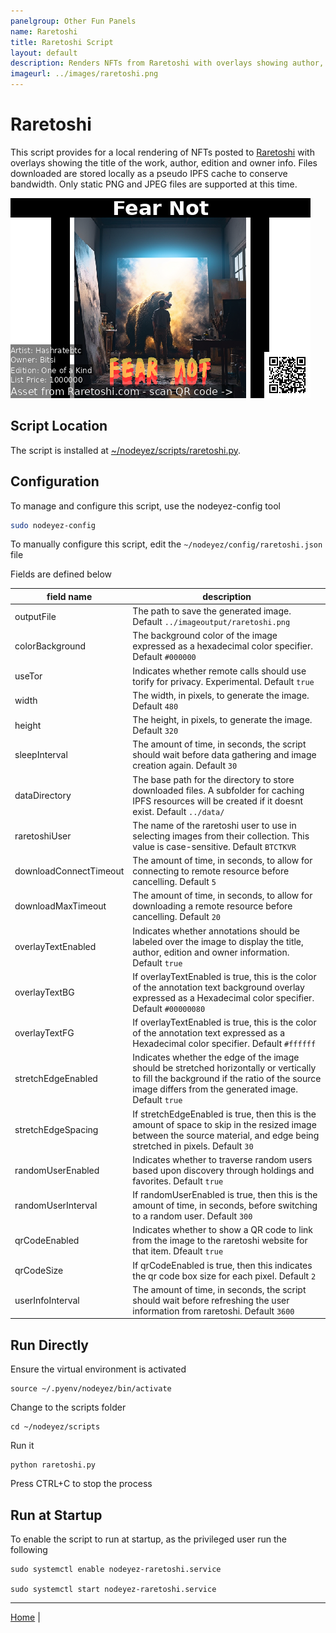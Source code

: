 ```yaml
---
panelgroup: Other Fun Panels
name: Raretoshi
title: Raretoshi Script
layout: default
description: Renders NFTs from Raretoshi with overlays showing author, title, edition and owner info
imageurl: ../images/raretoshi.png
---
```


# Raretoshi

This script provides for a local rendering of NFTs posted to [Raretoshi](https://raretoshi.com/market)
with overlays showing the title of the work, author, edition and owner info.
Files downloaded are stored locally as a pseudo IPFS cache to conserve bandwidth.
Only static PNG and JPEG files are supported at this time.

![sample raretoshi rendering](../images/raretoshi.png)

## Script Location

The script is installed at
[~/nodeyez/scripts/raretoshi.py](../scripts/raretoshi.py).

## Configuration

To manage and configure this script, use the nodeyez-config tool

```sh
sudo nodeyez-config
```

To manually configure this script, edit the `~/nodeyez/config/raretoshi.json` file

Fields are defined below

| field name | description |
| --- | --- |
| outputFile | The path to save the generated image. Default `../imageoutput/raretoshi.png` |
| colorBackground | The background color of the image expressed as a hexadecimal color specifier. Default `#000000` |
| useTor | Indicates whether remote calls should use torify for privacy. Experimental. Default `true` |
| width | The width, in pixels, to generate the image. Default `480` |
| height | The height, in pixels, to generate the image. Default `320` |
| sleepInterval | The amount of time, in seconds, the script should wait before data gathering and image creation again. Default `30` |
| dataDirectory | The base path for the directory to store downloaded files. A subfolder for caching IPFS resources will be created if it doesnt exist. Default `../data/` |
| raretoshiUser | The name of the raretoshi user to use in selecting images from their collection. This value is case-sensitive. Default `BTCTKVR` |
| downloadConnectTimeout | The amount of time, in seconds, to allow for connecting to remote resource before cancelling. Default `5` |
| downloadMaxTimeout | The amount of time, in seconds, to allow for downloading a remote resource before cancelling. Default `20` |
| overlayTextEnabled | Indicates whether annotations should be labeled over the image to display the title, author, edition and owner information. Default `true` |
| overlayTextBG | If overlayTextEnabled is true, this is the color of the annotation text background overlay expressed as a Hexadecimal color specifier. Default `#00000080` |
| overlayTextFG | If overlayTextEnabled is true, this is the color of the annotation text expressed as a Hexadecimal color specifier. Default `#ffffff` |
| stretchEdgeEnabled | Indicates whether the edge of the image should be stretched horizontally or vertically to fill the background if the ratio of the source image differs from the generated image. Default `true` |
| stretchEdgeSpacing | If stretchEdgeEnabled is true, then this is the amount of space to skip in the resized image between the source material, and edge being stretched in pixels. Default `30` |
| randomUserEnabled | Indicates whether to traverse random users based upon discovery through holdings and favorites. Default `true` |
| randomUserInterval | If randomUserEnabled is true, then this is the amount of time, in seconds, before switching to a random user. Default `300` |
| qrCodeEnabled | Indicates whether to show a QR code to link from the image to the raretoshi website for that item. Dfeault `true` |
| qrCodeSize | If qrCodeEnabled is true, then this indicates the qr code box size for each pixel. Default `2` |
| userInfoInterval | The amount of time, in seconds, the script should wait before refreshing the user information from raretoshi. Default `3600` |

## Run Directly

Ensure the virtual environment is activated
```shell
source ~/.pyenv/nodeyez/bin/activate
```

Change to the scripts folder
```shell
cd ~/nodeyez/scripts
```

Run it
```shell
python raretoshi.py
```

Press CTRL+C to stop the process

## Run at Startup

To enable the script to run at startup, as the privileged user run the following

```shell
sudo systemctl enable nodeyez-raretoshi.service

sudo systemctl start nodeyez-raretoshi.service
```

---

[Home](../) | 